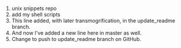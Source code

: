 1. unix snippets repo
1. add my shell scripts
1. This line added, with later transmogrification, in the update_readme branch.
1. And now I've added a new line here in master as well.
1. Change to push to update_readme branch on GitHub.
